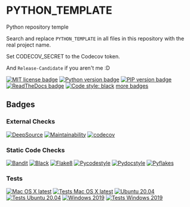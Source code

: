 # PYTHON_TEMPLATE

Python repository temple

Search and replace `PYTHON_TEMPLATE` in all files in this repository with the real project name.

Set CODECOV_SECRET to the Codecov token.

And ``Release-Candidate`` if you aren't me :D

[![MIT license badge](https://img.shields.io/github/license/Release-Candidate/PYTHON_TEMPLATE)](https://github.com/Release-Candidate/PYTHON_TEMPLATE/blob/main/LICENSE)
[![Python version badge](https://img.shields.io/pypi/pyversions/PYTHON_TEMPLATE)](https://www.python.org/downloads/)
[![PIP version badge](https://img.shields.io/pypi/v/PYTHON_TEMPLATE)](https://pypi.org/project/PYTHON_TEMPLATE/)
[![ReadTheDocs badge](https://readthedocs.org/projects/PYTHON_TEMPLATE/badge/?version=latest)](https://PYTHON_TEMPLATE.readthedocs.io/en/latest/?badge=latest)
[![Code style: black](https://img.shields.io/badge/code%20style-black-000000.svg)](https://github.com/psf/black)
[more badges](#badges)

## Badges

### External Checks

[![DeepSource](https://deepsource.io/gh/Release-Candidate/PYTHON_TEMPLATE.svg/?label=active+issues&show_trend=true)](https://deepsource.io/gh/Release-Candidate/PYTHON_TEMPLATE/?ref=repository-badge)
[![Maintainability](https://api.codeclimate.com/v1/badges/023820a03165a9846d8c/maintainability)](https://codeclimate.com/github/Release-Candidate/PYTHON_TEMPLATE/maintainability)
[![codecov](https://codecov.io/gh/Release-Candidate/PYTHON_TEMPLATE/branch/main/graph/badge.svg?token=VAYTZWLGPO)](https://codecov.io/gh/Release-Candidate/PYTHON_TEMPLATE)

### Static Code Checks

[![Bandit](https://github.com/Release-Candidate/PYTHON_TEMPLATE/actions/workflows/bandit.yml/badge.svg)](https://github.com/Release-Candidate/PYTHON_TEMPLATE/actions/workflows/bandit.yml)
[![Black](https://github.com/Release-Candidate/PYTHON_TEMPLATE/actions/workflows/black.yml/badge.svg)](https://github.com/Release-Candidate/PYTHON_TEMPLATE/actions/workflows/black.yml)
[![Flake8](https://github.com/Release-Candidate/PYTHON_TEMPLATE/actions/workflows/flake8.yml/badge.svg)](https://github.com/Release-Candidate/PYTHON_TEMPLATE/actions/workflows/flake8.yml)
[![Pycodestyle](https://github.com/Release-Candidate/PYTHON_TEMPLATE/actions/workflows/pycodestyle.yml/badge.svg)](https://github.com/Release-Candidate/PYTHON_TEMPLATE/actions/workflows/pycodestyle.yml)
[![Pydocstyle](https://github.com/Release-Candidate/PYTHON_TEMPLATE/actions/workflows/pydocstyle.yml/badge.svg)](https://github.com/Release-Candidate/PYTHON_TEMPLATE/actions/workflows/pydocstyle.yml)
[![Pyflakes](https://github.com/Release-Candidate/PYTHON_TEMPLATE/actions/workflows/pyflakes.yml/badge.svg)](https://github.com/Release-Candidate/PYTHON_TEMPLATE/actions/workflows/pyflakes.yml)

### Tests

[![Mac OS X latest](https://github.com/Release-Candidate/PYTHON_TEMPLATE/actions/workflows/osx.yml/badge.svg)](https://github.com/Release-Candidate/PYTHON_TEMPLATE/actions/workflows/osx.yml)
[![Tests Mac OS X latest](https://github.com/Release-Candidate/PYTHON_TEMPLATE/actions/workflows/osx_test.yml/badge.svg)](https://github.com/Release-Candidate/PYTHON_TEMPLATE/actions/workflows/osx_test.yml)
[![Ubuntu 20.04](https://github.com/Release-Candidate/PYTHON_TEMPLATE/actions/workflows/linux.yml/badge.svg)](https://github.com/Release-Candidate/PYTHON_TEMPLATE/actions/workflows/linux.yml)
[![Tests Ubuntu 20.04](https://github.com/Release-Candidate/PYTHON_TEMPLATE/actions/workflows/linux_test.yml/badge.svg)](https://github.com/Release-Candidate/PYTHON_TEMPLATE/actions/workflows/linux_test.yml)
[![Windows 2019](https://github.com/Release-Candidate/PYTHON_TEMPLATE/actions/workflows/windows.yml/badge.svg)](https://github.com/Release-Candidate/PYTHON_TEMPLATE/actions/workflows/windows.yml)
[![Tests Windows 2019](https://github.com/Release-Candidate/PYTHON_TEMPLATE/actions/workflows/windows_test.yml/badge.svg)](https://github.com/Release-Candidate/PYTHON_TEMPLATE/actions/workflows/windows_test.yml)
